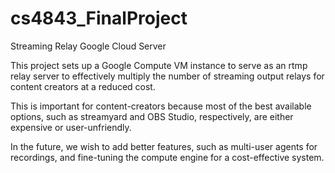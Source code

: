 # cs4843_FinalProject
Streaming Relay Google Cloud Server

This project sets up a Google Compute VM instance to serve as an rtmp relay server to effectively multiply the number of streaming output relays for content creators at a reduced cost.

This is important for content-creators because most of the best available options, such as streamyard and OBS Studio, respectively, are either expensive or user-unfriendly.

In the future, we wish to add better features, such as multi-user agents for recordings, and fine-tuning the compute engine for a cost-effective system.
